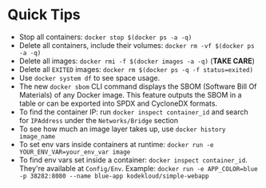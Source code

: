 # Quick Tips

- Stop all containers: `docker stop $(docker ps -a -q)`
- Delete all containers, include their volumes: `docker rm -vf $(docker ps -a -q)`
- Delete all images: `docker rmi -f $(docker images -a -q)` (**TAKE CARE**)
- Delete all `EXITED` images: `docker rm $(docker ps -q -f status=exited)`
- Use `docker system df` to see space usage.
- The new `docker sbom` CLI command displays the SBOM (Software Bill Of Materials)
of any Docker image. This feature outputs the SBOM in a table or can be exported
into SPDX and CycloneDX formats.
- To find the container IP: run `docker inspect container_id` and search for `IPAddress`
under the `Networks/Bridge` section
- To see how much an image layer takes up, use `docker history image_name`
- To set env vars inside containers at runtime:
`docker run -e YOUR_ENV_VAR=your_env_var image`
- To find env vars set inside a container: `docker inspect container_id`. They're
available at `Config/Env`. Example:
`docker run -e APP_COLOR=blue -p 38282:8080 --name blue-app kodekloud/simple-webapp`

